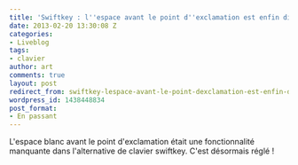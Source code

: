 ```yaml
---
title: 'Swiftkey : l''espace avant le point d''exclamation est enfin disponible !'
date: 2013-02-20 13:30:08 Z
categories:
- Liveblog
tags:
- clavier
author: art
comments: true
layout: post
redirect_from: swiftkey-lespace-avant-le-point-dexclamation-est-enfin-disponible/
wordpress_id: 1438448834
post_format:
- En passant
---
```


L'espace blanc avant le point d'exclamation était une fonctionnalité manquante dans l'alternative de clavier swiftkey. C'est désormais réglé !
